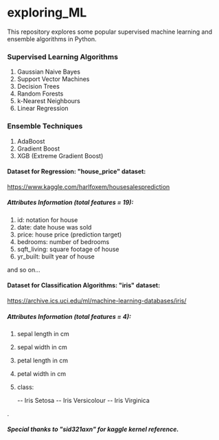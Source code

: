 # exploring_ML
This repository explores some popular supervised machine learning and ensemble algorithms in Python.

### Supervised Learning Algorithms
1. Gaussian Naive Bayes
2. Support Vector Machines
3. Decision Trees
4. Random Forests
5. k-Nearest Neighbours
6. Linear Regression

### Ensemble Techniques
1. AdaBoost
2. Gradient Boost
3. XGB (Extreme Gradient Boost)


#### Dataset for Regression: "house_price" dataset:
https://www.kaggle.com/harlfoxem/housesalesprediction

##### Attributes Information (total features = 19):
   1. id: notation for house
   2. date: date house was sold
   3. price: house price (prediction target)
   4. bedrooms: number of bedrooms
   5. sqft_living: square footage of house
   6. yr_built: built year of house
   
   and so on...
   
#### Dataset for Classification Algorithms: "iris" dataset:
https://archive.ics.uci.edu/ml/machine-learning-databases/iris/

##### Attributes Information (total features = 4):
   1. sepal length in cm
   2. sepal width in cm
   3. petal length in cm
   4. petal width in cm
   5. class: 
   
    
      -- Iris Setosa
      -- Iris Versicolour
      -- Iris Virginica
      
.

##### Special thanks to "sid321axn" for kaggle kernel reference.

